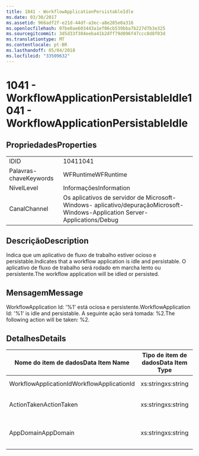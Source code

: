 ```yaml
---
title: 1041 - WorkflowApplicationPersistableIdle
ms.date: 03/30/2017
ms.assetid: 966adf2f-e21d-44df-a3ec-a8e285e0a316
ms.openlocfilehash: 07be0ae603443a1ef06cb539bba7b227d7b3e325
ms.sourcegitcommit: 3d5d33f384eeba41b2dff79d096f47ccc8d8f03d
ms.translationtype: MT
ms.contentlocale: pt-BR
ms.lasthandoff: 05/04/2018
ms.locfileid: "33509632"
---
```

# <a name="1041---workflowapplicationpersistableidle"></a><span data-ttu-id="83b90-102">1041 - WorkflowApplicationPersistableIdle</span><span class="sxs-lookup"><span data-stu-id="83b90-102">1041 - WorkflowApplicationPersistableIdle</span></span>
## <a name="properties"></a><span data-ttu-id="83b90-103">Propriedades</span><span class="sxs-lookup"><span data-stu-id="83b90-103">Properties</span></span>  
  
|||  
|-|-|  
|<span data-ttu-id="83b90-104">ID</span><span class="sxs-lookup"><span data-stu-id="83b90-104">ID</span></span>|<span data-ttu-id="83b90-105">1041</span><span class="sxs-lookup"><span data-stu-id="83b90-105">1041</span></span>|  
|<span data-ttu-id="83b90-106">Palavras-chave</span><span class="sxs-lookup"><span data-stu-id="83b90-106">Keywords</span></span>|<span data-ttu-id="83b90-107">WFRuntime</span><span class="sxs-lookup"><span data-stu-id="83b90-107">WFRuntime</span></span>|  
|<span data-ttu-id="83b90-108">Nível</span><span class="sxs-lookup"><span data-stu-id="83b90-108">Level</span></span>|<span data-ttu-id="83b90-109">Informações</span><span class="sxs-lookup"><span data-stu-id="83b90-109">Information</span></span>|  
|<span data-ttu-id="83b90-110">Canal</span><span class="sxs-lookup"><span data-stu-id="83b90-110">Channel</span></span>|<span data-ttu-id="83b90-111">Os aplicativos de servidor de Microsoft-Windows- aplicativo/depuração</span><span class="sxs-lookup"><span data-stu-id="83b90-111">Microsoft-Windows-Application Server-Applications/Debug</span></span>|  
  
## <a name="description"></a><span data-ttu-id="83b90-112">Descrição</span><span class="sxs-lookup"><span data-stu-id="83b90-112">Description</span></span>  
 <span data-ttu-id="83b90-113">Indica que um aplicativo de fluxo de trabalho estiver ocioso e persistable.</span><span class="sxs-lookup"><span data-stu-id="83b90-113">Indicates that a workflow application is idle and persistable.</span></span> <span data-ttu-id="83b90-114">O aplicativo de fluxo de trabalho será rodado em marcha lento ou persistente.</span><span class="sxs-lookup"><span data-stu-id="83b90-114">The workflow application will be idled or persisted.</span></span>  
  
## <a name="message"></a><span data-ttu-id="83b90-115">Mensagem</span><span class="sxs-lookup"><span data-stu-id="83b90-115">Message</span></span>  
 <span data-ttu-id="83b90-116">WorkflowApplication Id: '%1' está ociosa e persistente.</span><span class="sxs-lookup"><span data-stu-id="83b90-116">WorkflowApplication Id: '%1' is idle and persistable.</span></span>  <span data-ttu-id="83b90-117">A seguinte ação será tomada: %2.</span><span class="sxs-lookup"><span data-stu-id="83b90-117">The following action will be taken: %2.</span></span>  
  
## <a name="details"></a><span data-ttu-id="83b90-118">Detalhes</span><span class="sxs-lookup"><span data-stu-id="83b90-118">Details</span></span>  
  
|<span data-ttu-id="83b90-119">Nome do item de dados</span><span class="sxs-lookup"><span data-stu-id="83b90-119">Data Item Name</span></span>|<span data-ttu-id="83b90-120">Tipo de item de dados</span><span class="sxs-lookup"><span data-stu-id="83b90-120">Data Item Type</span></span>|<span data-ttu-id="83b90-121">Descrição</span><span class="sxs-lookup"><span data-stu-id="83b90-121">Description</span></span>|  
|--------------------|--------------------|-----------------|  
|<span data-ttu-id="83b90-122">WorkflowApplicationId</span><span class="sxs-lookup"><span data-stu-id="83b90-122">WorkflowApplicationId</span></span>|<span data-ttu-id="83b90-123">xs:string</span><span class="sxs-lookup"><span data-stu-id="83b90-123">xs:string</span></span>|<span data-ttu-id="83b90-124">A identificação do aplicativo de fluxo de trabalho</span><span class="sxs-lookup"><span data-stu-id="83b90-124">The workflow application id</span></span>|  
|<span data-ttu-id="83b90-125">ActionTaken</span><span class="sxs-lookup"><span data-stu-id="83b90-125">ActionTaken</span></span>|<span data-ttu-id="83b90-126">xs:string</span><span class="sxs-lookup"><span data-stu-id="83b90-126">xs:string</span></span>|<span data-ttu-id="83b90-127">A ação a ser tomada no aplicativo de fluxo de trabalho.</span><span class="sxs-lookup"><span data-stu-id="83b90-127">The action that will be taken on the workflow application.</span></span>|  
|<span data-ttu-id="83b90-128">AppDomain</span><span class="sxs-lookup"><span data-stu-id="83b90-128">AppDomain</span></span>|<span data-ttu-id="83b90-129">xs:string</span><span class="sxs-lookup"><span data-stu-id="83b90-129">xs:string</span></span>|<span data-ttu-id="83b90-130">A cadeia de caracteres retornada por AppDomain.CurrentDomain.FriendlyName.</span><span class="sxs-lookup"><span data-stu-id="83b90-130">The string returned by AppDomain.CurrentDomain.FriendlyName.</span></span>|
